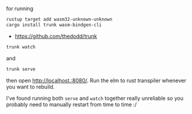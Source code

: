 for running
```bash
rustup target add wasm32-unknown-unknown
cargo install trunk wasm-bindgen-cli
```
- https://github.com/thedodd/trunk

```bash
trunk watch
```
and
```bash
trunk serve
```
then open <http://localhost.:8080/>.
Run the elm to rust transpiler whenever you want to rebuild.

I've found running both `serve` and `watch` together really unreliable so you probably need to
manually restart from time to time :/

